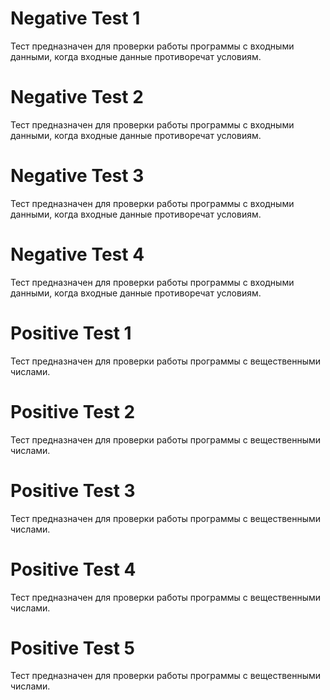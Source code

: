 # Negative Test 1
Тест предназначен для проверки работы программы с входными данными, когда входные данные противоречат условиям.
# Negative Test 2
Тест предназначен для проверки работы программы с входными данными, когда входные данные противоречат условиям.
# Negative Test 3
Тест предназначен для проверки работы программы с входными данными, когда входные данные противоречат условиям.
# Negative Test 4
Тест предназначен для проверки работы программы с входными данными, когда входные данные противоречат условиям.
# Positive Test 1
Тест предназначен для проверки работы программы с вещественными числами.
# Positive Test 2
Тест предназначен для проверки работы программы с вещественными числами.
# Positive Test 3
Тест предназначен для проверки работы программы с вещественными числами.
# Positive Test 4
Тест предназначен для проверки работы программы с вещественными числами.
# Positive Test 5
Тест предназначен для проверки работы программы с вещественными числами.